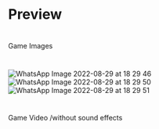 # Preview
#  
Game Images
#
![WhatsApp Image 2022-08-29 at 18 29 46](https://user-images.githubusercontent.com/56116535/187238971-ec16cc78-9fd2-4c43-b9c2-2db603ef46eb.jpeg)
![WhatsApp Image 2022-08-29 at 18 29 50](https://user-images.githubusercontent.com/56116535/187239078-624824ca-e742-4ab3-b468-b94defdc4e80.jpeg)
![WhatsApp Image 2022-08-29 at 18 29 51](https://user-images.githubusercontent.com/56116535/187239299-889f6031-4167-4d5b-b5ad-daf7de6f1b29.jpeg)
#  
Game Video /without sound effects
#

#  
